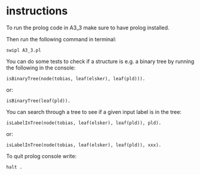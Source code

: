 # instructions
To run the prolog code in A3_3 make sure to have prolog installed.

Then run the following command in terminal:

    swipl A3_3.pl

You can do some tests to check if a structure is e.g. a binary tree by running the following in the console:

    isBinaryTree(node(tobias, leaf(elsker), leaf(pld))).

or:

    isBinaryTree(leaf(pld)).

You can search through a tree to see if a given input label is in the tree:

    isLabelInTree(node(tobias, leaf(elsker), leaf(pld)), pld).

or:

    isLabelInTree(node(tobias, leaf(elsker), leaf(pld)), xxx).

To quit prolog console write:

    halt .